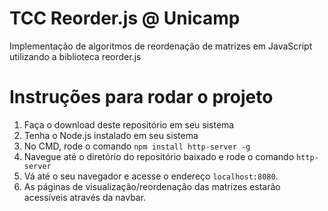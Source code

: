 # TCC Reorder.js @ Unicamp
Implementação de algoritmos de reordenação de matrizes em JavaScript utilizando a biblioteca reorder.js
# Instruções para rodar o projeto
1.   Faça o download deste repositório em seu sistema
2.   Tenha o Node.js instalado em seu sistema
3.   No CMD, rode o comando ```npm install http-server -g```
4.   Navegue até o diretório do repositório baixado e rode o comando ```http-server```
5.   Vá até o seu navegador e acesse o endereço ```localhost:8080```. 
6.   As páginas de visualização/reordenação das matrizes estarão acessíveis através da navbar.
